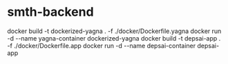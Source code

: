 # smth-backend

docker build -t dockerized-yagna . -f ./docker/Dockerfile.yagna
docker run -d --name yagna-container dockerized-yagna
docker build -t depsai-app . -f ./docker/Dockerfile.app
docker run -d --name depsai-container depsai-app
